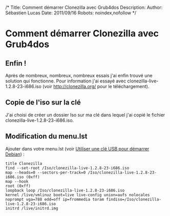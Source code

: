 /*
Title: Comment démarrer Clonezilla avec Grub4dos
Description: 
Author: Sébastien Lucas
Date: 2011/09/16
Robots: noindex,nofollow
*/
# Comment démarrer Clonezilla avec Grub4dos

## Enfin !
Après de nombreux, nombreux, nombreux essais j'ai enfin trouvé une solution qui fonctionne. Pour information j'ai essayé avec clonezilla-live-1.2.8-23-i686.iso (voir http://clonezilla.org/ pour le téléchargement).
## Copie de l'iso sur la clé

J'ai choisi de créer un dossier Iso sur ma clé dans lequel j'ai copié le fichier clonezilla-live-1.2.8-23-i686.iso.
## Modification du menu.lst

Ajouter dans votre menu.lst (voir [Utiliser une clé USB pour démarrer Debian](/blog/grub4dos-usb-debian)) :

	
	title Clonezilla 
	find --set-root /Iso/clonezilla-live-1.2.8-23-i686.iso 
	map --heads=0 --sectors-per-track=0 /Iso/clonezilla-live-1.2.8-23-i686.iso (0xff) 
	map --hook 
	root (0xff)
	loopback loop /Iso/clonezilla-live-1.2.8-23-i686.iso 
	kernel /live/vmlinuz boot=live live-config union=aufs nolocales noprompt vga=788 edd=off ip=frommedia toram findiso=/Iso/clonezilla-live-1.2.8-23-i686.iso 
	initrd /live/initrd.img 






